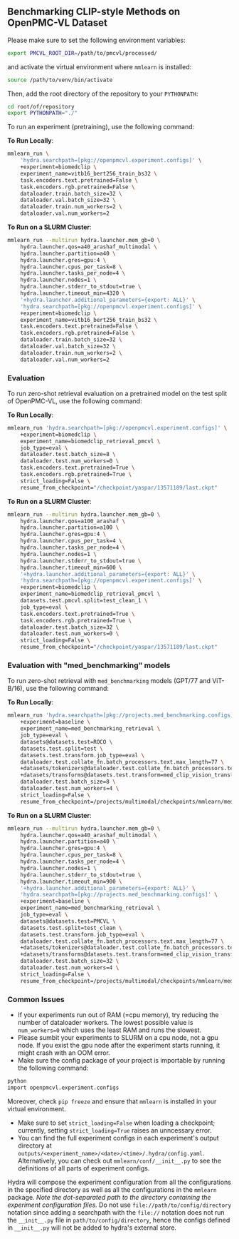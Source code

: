 ## Benchmarking CLIP-style Methods on OpenPMC-VL Dataset

Please make sure to set the following environment variables:
```bash
export PMCVL_ROOT_DIR=/path/to/pmcvl/processed/
```
and activate the virtual environment where `mmlearn` is installed:
```bash
source /path/to/venv/bin/activate
```
Then, add the root directory of the repository to your `PYTHONPATH`:
```bash
cd root/of/repository
export PYTHONPATH="./"
```

To run an experiment (pretraining), use the following command:

**To Run Locally**:
```bash
mmlearn_run \
    'hydra.searchpath=[pkg://openpmcvl.experiment.configs]' \
    +experiment=biomedclip \
    experiment_name=vitb16_bert256_train_bs32 \
    task.encoders.text.pretrained=False \
    task.encoders.rgb.pretrained=False \
    dataloader.train.batch_size=32 \
    dataloader.val.batch_size=32 \
    dataloader.train.num_workers=2 \
    dataloader.val.num_workers=2
```

**To Run on a SLURM Cluster**:
```bash
mmlearn_run --multirun hydra.launcher.mem_gb=0 \
    hydra.launcher.qos=a40_arashaf_multimodal \
    hydra.launcher.partition=a40 \
    hydra.launcher.gres=gpu:4 \
    hydra.launcher.cpus_per_task=8 \
    hydra.launcher.tasks_per_node=4 \
    hydra.launcher.nodes=1 \
    hydra.launcher.stderr_to_stdout=true \
    hydra.launcher.timeout_min=4320 \
    '+hydra.launcher.additional_parameters={export: ALL}' \
    'hydra.searchpath=[pkg://openpmcvl.experiment.configs]' \
    +experiment=biomedclip \
    experiment_name=vitb16_bert256_train_bs32 \
    task.encoders.text.pretrained=False \
    task.encoders.rgb.pretrained=False \
    dataloader.train.batch_size=32 \
    dataloader.val.batch_size=32 \
    dataloader.train.num_workers=2 \
    dataloader.val.num_workers=2
```

### Evaluation

To run zero-shot retrieval evaluation on a pretrained model on the test split of OpenPMC-VL, use the following command:

**To Run Locally**:
```bash
mmlearn_run 'hydra.searchpath=[pkg://openpmcvl.experiment.configs]' \
    +experiment=biomedclip \
    experiment_name=biomedclip_retrieval_pmcvl \
    job_type=eval \
    dataloader.test.batch_size=8 \
    dataloader.test.num_workers=0 \
    task.encoders.text.pretrained=True \
    task.encoders.rgb.pretrained=True \
    strict_loading=False \
    resume_from_checkpoint="/checkpoint/yaspar/13571189/last.ckpt"
```

**To Run on a SLURM Cluster**:
```bash
mmlearn_run --multirun hydra.launcher.mem_gb=0 \
    hydra.launcher.qos=a100_arashaf \
    hydra.launcher.partition=a100 \
    hydra.launcher.gres=gpu:4 \
    hydra.launcher.cpus_per_task=4 \
    hydra.launcher.tasks_per_node=4 \
    hydra.launcher.nodes=1 \
    hydra.launcher.stderr_to_stdout=true \
    hydra.launcher.timeout_min=600 \
    '+hydra.launcher.additional_parameters={export: ALL}' \
    'hydra.searchpath=[pkg://openpmcvl.experiment.configs]' \
    +experiment=biomedclip \
    experiment_name=biomedclip_retrieval_pmcvl \
    datasets.test.pmcvl.split=test_clean_1 \
    job_type=eval \
    task.encoders.text.pretrained=True \
    task.encoders.rgb.pretrained=True \
    dataloader.test.batch_size=32 \
    dataloader.test.num_workers=0 \
    strict_loading=False \
    resume_from_checkpoint="/checkpoint/yaspar/13571189/last.ckpt"
```

### Evaluation with "med_benchmarking" models

To run zero-shot retrieval with `med_benchmarking` models (GPT/77 and ViT-B/16), use the following command:

**To Run Locally**:
```bash
mmlearn_run 'hydra.searchpath=[pkg://projects.med_benchmarking.configs]' \
    +experiment=baseline \
    experiment_name=med_benchmarking_retrieval \
    job_type=eval \
    datasets@datasets.test=ROCO \
    datasets.test.split=test \
    datasets.test.transform.job_type=eval \
    dataloader.test.collate_fn.batch_processors.text.max_length=77 \
    +datasets/tokenizers@dataloader.test.collate_fn.batch_processors.text=BiomedCLIPTokenizer \
    +datasets/transforms@datasets.test.transform=med_clip_vision_transform \
    dataloader.test.batch_size=8 \
    dataloader.test.num_workers=4 \
    strict_loading=False \
    resume_from_checkpoint=/projects/multimodal/checkpoints/mmlearn/med_benchmarking/vit_base_patch16_224_ep11.ckpt
```

**To Run on a SLURM Cluster**:
```bash
mmlearn_run --multirun hydra.launcher.mem_gb=0 \
    hydra.launcher.qos=a40_arashaf_multimodal \
    hydra.launcher.partition=a40 \
    hydra.launcher.gres=gpu:4 \
    hydra.launcher.cpus_per_task=8 \
    hydra.launcher.tasks_per_node=4 \
    hydra.launcher.nodes=1 \
    hydra.launcher.stderr_to_stdout=true \
    hydra.launcher.timeout_min=900 \
    '+hydra.launcher.additional_parameters={export: ALL}' \
    'hydra.searchpath=[pkg://projects.med_benchmarking.configs]' \
    +experiment=baseline \
    experiment_name=med_benchmarking_retrieval \
    job_type=eval \
    datasets@datasets.test=PMCVL \
    datasets.test.split=test_clean \
    datasets.test.transform.job_type=eval \
    dataloader.test.collate_fn.batch_processors.text.max_length=77 \
    +datasets/tokenizers@dataloader.test.collate_fn.batch_processors.text=BiomedCLIPTokenizer \
    +datasets/transforms@datasets.test.transform=med_clip_vision_transform \
    dataloader.test.batch_size=32 \
    dataloader.test.num_workers=4 \
    strict_loading=False \
    resume_from_checkpoint=/projects/multimodal/checkpoints/mmlearn/med_benchmarking/vit_base_patch16_224_ep11.ckpt
```

### Common Issues
* If your experiments run out of RAM (=cpu memory), try reducing the number of dataloader workers. The lowest possible value is `num_workers=0` which uses the least RAM and runs the slowest.
* Please sumbit your experiments to SLURM on a cpu node, not a gpu node. If you exist the gpu node after the experiment starts running, it might crash with an OOM error.
* Make sure the config package of your project is importable by running the following command:
```bash
python
import openpmcvl.experiment.configs
```
Moreover, check `pip freeze` and ensure that `mmlearn` is installed in your virtual environment.
* Make sure to set `strict_loading=False` when loading a checkpoint; currently, setting `strict_loading=True` raises an unncessary error.
* You can find the full experiment configs in each experiment's output directory at `outputs/<experiment_name>/<date>/<time>/.hydra/config.yaml`. Alternatively, you can check out `mmlearn/conf/__init__.py` to see the definitions of all parts of experiment configs.

Hydra will compose the experiment configuration from all the configurations in the specified directory as well as all the
configurations in the `mmlearn` package. *Note the dot-separated path to the directory containing the experiment configuration
files.* Do not use `file://path/to/config/directory` notation since adding a searchpath with the `file://` notation does not run
the `__init__.py` file in `path/to/config/directory`, hence the configs defined in `__init__.py` will not be added to hydra's
external store.

